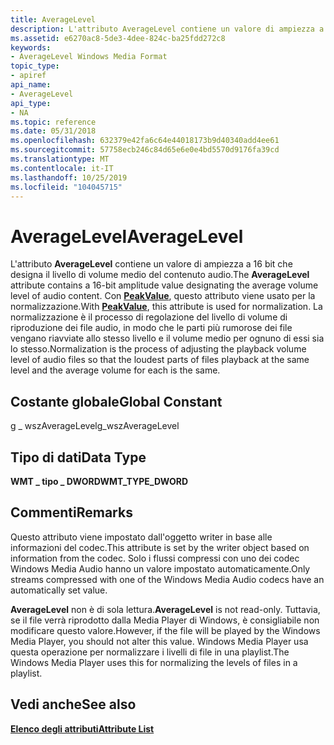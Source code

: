```yaml
---
title: AverageLevel
description: L'attributo AverageLevel contiene un valore di ampiezza a 16 bit che designa il livello di volume medio del contenuto audio.
ms.assetid: e6270ac8-5de3-4dee-824c-ba25fdd272c8
keywords:
- AverageLevel Windows Media Format
topic_type:
- apiref
api_name:
- AverageLevel
api_type:
- NA
ms.topic: reference
ms.date: 05/31/2018
ms.openlocfilehash: 632379e42fa6c64e44018173b9d40340add4ee61
ms.sourcegitcommit: 57758ecb246c84d65e6e0e4bd5570d9176fa39cd
ms.translationtype: MT
ms.contentlocale: it-IT
ms.lasthandoff: 10/25/2019
ms.locfileid: "104045715"
---
```

# <a name="averagelevel"></a><span data-ttu-id="a00be-104">AverageLevel</span><span class="sxs-lookup"><span data-stu-id="a00be-104">AverageLevel</span></span>

<span data-ttu-id="a00be-105">L'attributo **AverageLevel** contiene un valore di ampiezza a 16 bit che designa il livello di volume medio del contenuto audio.</span><span class="sxs-lookup"><span data-stu-id="a00be-105">The **AverageLevel** attribute contains a 16-bit amplitude value designating the average volume level of audio content.</span></span> <span data-ttu-id="a00be-106">Con [**PeakValue**](peakvalue.md), questo attributo viene usato per la normalizzazione.</span><span class="sxs-lookup"><span data-stu-id="a00be-106">With [**PeakValue**](peakvalue.md), this attribute is used for normalization.</span></span> <span data-ttu-id="a00be-107">La normalizzazione è il processo di regolazione del livello di volume di riproduzione dei file audio, in modo che le parti più rumorose dei file vengano riavviate allo stesso livello e il volume medio per ognuno di essi sia lo stesso.</span><span class="sxs-lookup"><span data-stu-id="a00be-107">Normalization is the process of adjusting the playback volume level of audio files so that the loudest parts of files playback at the same level and the average volume for each is the same.</span></span>

## <a name="global-constant"></a><span data-ttu-id="a00be-108">Costante globale</span><span class="sxs-lookup"><span data-stu-id="a00be-108">Global Constant</span></span>

<span data-ttu-id="a00be-109">g \_ wszAverageLevel</span><span class="sxs-lookup"><span data-stu-id="a00be-109">g\_wszAverageLevel</span></span>

## <a name="data-type"></a><span data-ttu-id="a00be-110">Tipo di dati</span><span class="sxs-lookup"><span data-stu-id="a00be-110">Data Type</span></span>

<span data-ttu-id="a00be-111">**WMT \_ tipo \_ DWORD**</span><span class="sxs-lookup"><span data-stu-id="a00be-111">**WMT\_TYPE\_DWORD**</span></span>

## <a name="remarks"></a><span data-ttu-id="a00be-112">Commenti</span><span class="sxs-lookup"><span data-stu-id="a00be-112">Remarks</span></span>

<span data-ttu-id="a00be-113">Questo attributo viene impostato dall'oggetto writer in base alle informazioni del codec.</span><span class="sxs-lookup"><span data-stu-id="a00be-113">This attribute is set by the writer object based on information from the codec.</span></span> <span data-ttu-id="a00be-114">Solo i flussi compressi con uno dei codec Windows Media Audio hanno un valore impostato automaticamente.</span><span class="sxs-lookup"><span data-stu-id="a00be-114">Only streams compressed with one of the Windows Media Audio codecs have an automatically set value.</span></span>

<span data-ttu-id="a00be-115">**AverageLevel** non è di sola lettura.</span><span class="sxs-lookup"><span data-stu-id="a00be-115">**AverageLevel** is not read-only.</span></span> <span data-ttu-id="a00be-116">Tuttavia, se il file verrà riprodotto dalla Media Player di Windows, è consigliabile non modificare questo valore.</span><span class="sxs-lookup"><span data-stu-id="a00be-116">However, if the file will be played by the Windows Media Player, you should not alter this value.</span></span> <span data-ttu-id="a00be-117">Windows Media Player usa questa operazione per normalizzare i livelli di file in una playlist.</span><span class="sxs-lookup"><span data-stu-id="a00be-117">The Windows Media Player uses this for normalizing the levels of files in a playlist.</span></span>

## <a name="see-also"></a><span data-ttu-id="a00be-118">Vedi anche</span><span class="sxs-lookup"><span data-stu-id="a00be-118">See also</span></span>

<dl> <dt>

[<span data-ttu-id="a00be-119">**Elenco degli attributi**</span><span class="sxs-lookup"><span data-stu-id="a00be-119">**Attribute List**</span></span>](attribute-list.md)
</dt> </dl>

 

 




